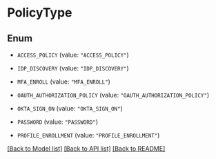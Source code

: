 # PolicyType

## Enum


* `ACCESS_POLICY` (value: `"ACCESS_POLICY"`)

* `IDP_DISCOVERY` (value: `"IDP_DISCOVERY"`)

* `MFA_ENROLL` (value: `"MFA_ENROLL"`)

* `OAUTH_AUTHORIZATION_POLICY` (value: `"OAUTH_AUTHORIZATION_POLICY"`)

* `OKTA_SIGN_ON` (value: `"OKTA_SIGN_ON"`)

* `PASSWORD` (value: `"PASSWORD"`)

* `PROFILE_ENROLLMENT` (value: `"PROFILE_ENROLLMENT"`)


[[Back to Model list]](../README.md#documentation-for-models) [[Back to API list]](../README.md#documentation-for-api-endpoints) [[Back to README]](../README.md)


